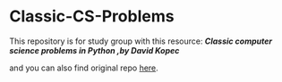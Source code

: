 # Classic-CS-Problems

This repository is for study group with this resource:
***Classic computer science problems in Python ,by David Kopec***

and you can also find original repo [here](https://github.com/davecom/ClassicComputerScienceProblemsInPython).
